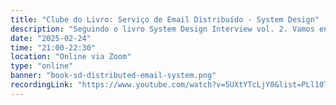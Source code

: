 ```yaml
---
title: "Clube do Livro: Serviço de Email Distribuído - System Design"
description: "Seguindo o livro System Design Interview vol. 2. Vamos entrar no cap. 24 - Serviço de Email Distribuído"
date: "2025-02-24"
time: "21:00-22:30"
location: "Online via Zoom"
type: "online"
banner: "book-sd-distributed-email-system.png"
recordingLink: "https://www.youtube.com/watch?v=5UXtYTcLjY0&list=PLl10TyPY67JhWj4Inb0vsz9R-fR197Plg"
---
```

